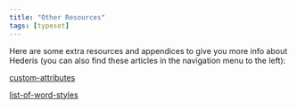 ```yaml
---
title: "Other Resources"
tags: [typeset]
---
```

 
<html><body><section data-type="chapter" class="hsecchapter" data-hederis-type="hsecchapter" id="intro-resources" data-pi-attrs="id: intro-resources; data-tags: typeset;" role="doc-chapter" data-tags="typeset" data-author-name=" " data-book-title=" " title="Other Resources"><p class="hblkp" data-hederis-type="hblkp" id="p95XgpAA3">Here are some extra resources and appendices to give you more info about Hederis (you can also find these articles in the navigation menu to the left): </p><p class="hblkp" data-hederis-type="hblkp" id="pNfsGomhn"><a href="{% link _docs/custom-attributes.md %}" class="hspana" data-hederis-type="hspana" id="pEcoIou40">custom-attributes</a></p><p class="hblkp" data-hederis-type="hblkp" id="ptIhhtAxW"><a href="{% link _docs/list-of-word-styles.md %}" class="hspana" data-hederis-type="hspana" id="p5Y5MOpNU">list-of-word-styles</a></p></section></body></html>
